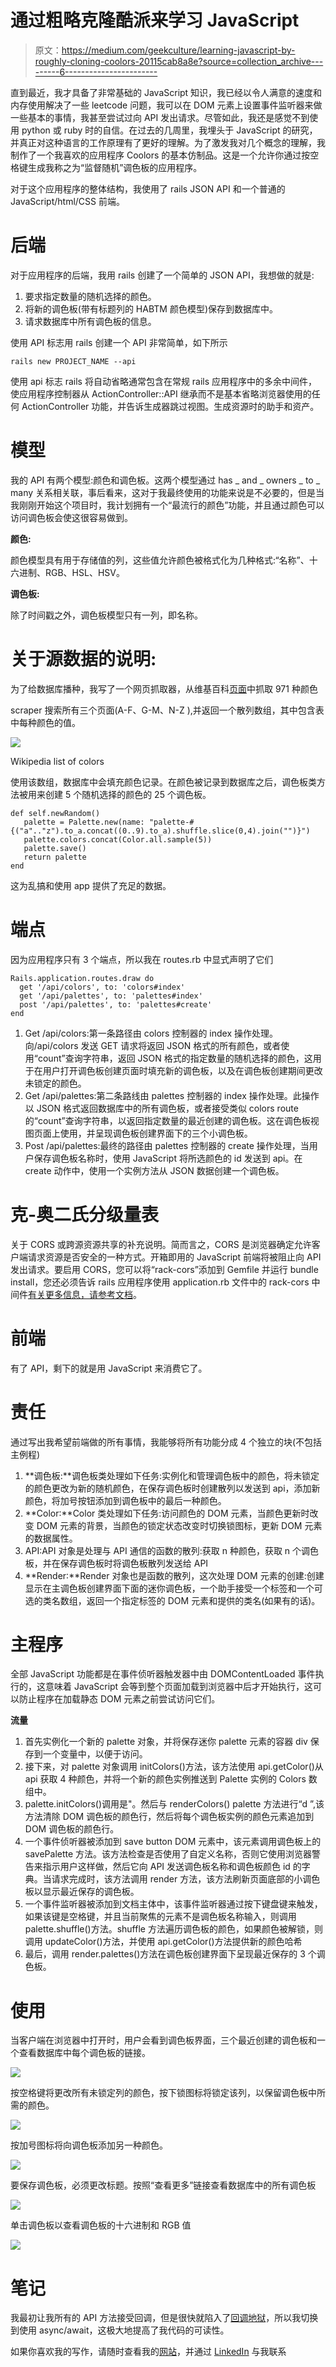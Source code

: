 # 通过粗略克隆酷派来学习 JavaScript

> 原文：<https://medium.com/geekculture/learning-javascript-by-roughly-cloning-coolors-20115cab8a8e?source=collection_archive---------6----------------------->

直到最近，我才具备了非常基础的 JavaScript 知识，我已经以令人满意的速度和内存使用解决了一些 leetcode 问题，我可以在 DOM 元素上设置事件监听器来做一些基本的事情，我甚至尝试过向 API 发出请求。尽管如此，我还是感觉不到使用 python 或 ruby 时的自信。在过去的几周里，我埋头于 JavaScript 的研究，并真正对这种语言的工作原理有了更好的理解。为了激发我对几个概念的理解，我制作了一个我喜欢的应用程序 Coolors 的基本仿制品。这是一个允许你通过按空格键生成我称之为“监督随机”调色板的应用程序。

对于这个应用程序的整体结构，我使用了 rails JSON API 和一个普通的 JavaScript/html/CSS 前端。

# 后端

对于应用程序的后端，我用 rails 创建了一个简单的 JSON API，我想做的就是:

1.  要求指定数量的随机选择的颜色。
2.  将新的调色板(带有标题列的 HABTM 颜色模型)保存到数据库中。
3.  请求数据库中所有调色板的信息。

使用 API 标志用 rails 创建一个 API 非常简单，如下所示

```
rails new PROJECT_NAME --api
```

使用 api 标志 rails 将自动省略通常包含在常规 rails 应用程序中的多余中间件，使应用程序控制器从 ActionController::API 继承而不是基本省略浏览器使用的任何 ActionController 功能，并告诉生成器跳过视图。生成资源时的助手和资产。

# 模型

我的 API 有两个模型:颜色和调色板。这两个模型通过 has _ and _ owners _ to _ many 关系相关联，事后看来，这对于我最终使用的功能来说是不必要的，但是当我刚刚开始这个项目时，我计划拥有一个“最流行的颜色”功能，并且通过颜色可以访问调色板会使这很容易做到。

**颜色:**

颜色模型具有用于存储值的列，这些值允许颜色被格式化为几种格式:“名称”、十六进制、RGB、HSL、HSV。

**调色板:**

除了时间戳之外，调色板模型只有一列，即名称。

# 关于源数据的说明:

为了给数据库播种，我写了一个网页抓取器，从维基百科[页面](https://en.wikipedia.org/wiki/List_of_colors)中抓取 971 种颜色

scraper 搜索所有三个页面(A-F、G-M、N-Z ),并返回一个散列数组，其中包含表中每种颜色的值。

![](img/3ca8251c79e898702622687be3e8c226.png)

Wikipedia list of colors

使用该数组，数据库中会填充颜色记录。在颜色被记录到数据库之后，调色板类方法被用来创建 5 个随机选择的颜色的 25 个调色板。

```
def self.newRandom()
   palette = Palette.new(name: "palette-#{("a".."z").to_a.concat((0..9).to_a).shuffle.slice(0,4).join("")}")
   palette.colors.concat(Color.all.sample(5))
   palette.save()
   return palette
end
```

这为乱搞和使用 app 提供了充足的数据。

# 端点

因为应用程序只有 3 个端点，所以我在 routes.rb 中显式声明了它们

```
Rails.application.routes.draw do
  get '/api/colors', to: 'colors#index'
  get '/api/palettes', to: 'palettes#index'
  post '/api/palettes', to: 'palettes#create'
end
```

1.  Get /api/colors:第一条路径由 colors 控制器的 index 操作处理。向/api/colors 发送 GET 请求将返回 JSON 格式的所有颜色，或者使用“count”查询字符串，返回 JSON 格式的指定数量的随机选择的颜色，这用于在用户打开调色板创建页面时填充新的调色板，以及在调色板创建期间更改未锁定的颜色。
2.  Get /api/palettes:第二条路线由 palettes 控制器的 index 操作处理。此操作以 JSON 格式返回数据库中的所有调色板，或者接受类似 colors route 的“count”查询字符串，以返回指定数量的最近创建的调色板。这在调色板视图页面上使用，并呈现调色板创建界面下的三个小调色板。
3.  Post /api/palettes:最终的路径由 palettes 控制器的 create 操作处理，当用户保存调色板名称时，使用 JavaScript 将所选颜色的 id 发送到 api。在 create 动作中，使用一个实例方法从 JSON 数据创建一个调色板。

# 克-奥二氏分级量表

关于 CORS 或跨源资源共享的补充说明。简而言之，CORS 是浏览器确定允许客户端请求资源是否安全的一种方式。开箱即用的 JavaScript 前端将被阻止向 API 发出请求。要启用 CORS，您可以将“rack-cors”添加到 Gemfile 并运行 bundle install，您还必须告诉 rails 应用程序使用 application.rb 文件中的 rack-cors 中间件[有关更多信息，请参考文档](https://github.com/cyu/rack-cors)。

# 前端

有了 API，剩下的就是用 JavaScript 来消费它了。

# 责任

通过写出我希望前端做的所有事情，我能够将所有功能分成 4 个独立的块(不包括主例程)

1.  **调色板:**调色板类处理如下任务:实例化和管理调色板中的颜色，将未锁定的颜色更改为新的随机颜色，在保存调色板时创建散列以发送到 api，添加新颜色，将加号按钮添加到调色板中的最后一种颜色。
2.  **Color:**Color 类处理如下任务:访问颜色的 DOM 元素，当颜色更新时改变 DOM 元素的背景，当颜色的锁定状态改变时切换锁图标，更新 DOM 元素的数据属性。
3.  API:API 对象是处理与 API 通信的函数的散列:获取 n 种颜色，获取 n 个调色板，并在保存调色板时将调色板散列发送给 API
4.  **Render:**Render 对象也是函数的散列，这次处理 DOM 元素的创建:创建显示在主调色板创建界面下面的迷你调色板，一个助手接受一个标签和一个可选的类名数组，返回一个指定标签的 DOM 元素和提供的类名(如果有的话)。

# 主程序

全部 JavaScript 功能都是在事件侦听器触发器中由 DOMContentLoaded 事件执行的，这意味着 JavaScript 会等到整个页面加载到浏览器中后才开始执行，这可以防止程序在加载静态 DOM 元素之前尝试访问它们。

**流量**

1.  首先实例化一个新的 palette 对象，并将保存迷你 palette 元素的容器 div 保存到一个变量中，以便于访问。
2.  接下来，对 palette 对象调用 initColors()方法，该方法使用 api.getColor()从 api 获取 4 种颜色，并将一个新的颜色实例推送到 Palette 实例的 Colors 数组中。
3.  palette.initColors()调用是"。然后与 renderColors() palette 方法进行“d ”,该方法清除 DOM 调色板的颜色行，然后将每个调色板实例的颜色元素追加到 DOM 调色板的颜色行。
4.  一个事件侦听器被添加到 save button DOM 元素中，该元素调用调色板上的 savePalette 方法。该方法检查是否使用了自定义名称，否则它使用浏览器警告来指示用户这样做，然后它向 API 发送调色板名称和调色板颜色 id 的字典。当请求完成时，该方法调用 render 方法，该方法刷新页面底部的小调色板以显示最近保存的调色板。
5.  一个事件监听器被添加到文档主体中，该事件监听器通过按下键盘键来触发，如果该键是空格键，并且当前聚焦的元素不是调色板名称输入，则调用 palette.shuffle()方法。shuffle 方法遍历调色板的颜色，如果颜色被解锁，则调用 updateColor()方法，并使用 api.getColor()方法提供新的颜色哈希
6.  最后，调用 render.palettes()方法在调色板创建界面下呈现最近保存的 3 个调色板。

# 使用

当客户端在浏览器中打开时，用户会看到调色板界面，三个最近创建的调色板和一个查看数据库中每个调色板的链接。

![](img/186fdf243abbd8231ea49e79f07ff24d.png)

按空格键将更改所有未锁定列的颜色，按下锁图标将锁定该列，以保留调色板中所需的颜色。

![](img/218507657b41b716d0235d40ca3d978f.png)

按加号图标将向调色板添加另一种颜色。

![](img/c48f48179387e64173ff6778ee5c08d9.png)

要保存调色板，必须更改标题。按照“查看更多”链接查看数据库中的所有调色板

![](img/a401bc9f33ea59f5f5d7b546d7e3f6ec.png)

单击调色板以查看调色板的十六进制和 RGB 值

![](img/bdf64d11cfc29551b292bf9356626a34.png)

# 笔记

我最初让我所有的 API 方法接受回调，但是很快就陷入了[回调地狱](http://callbackhell.com/)，所以我切换到使用 async/await，这极大地提高了我代码的可读性。

如果你喜欢我的写作，请随时查看我的[网站](https://svrourke.com/)，并通过 [LinkedIn](https://www.linkedin.com/in/samuel-v-rourke/) 与我联系